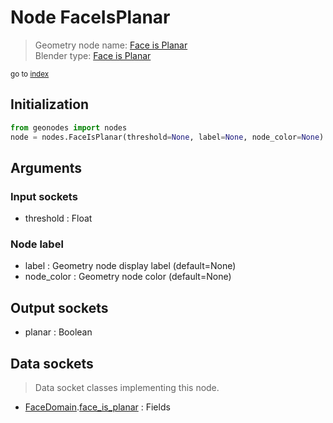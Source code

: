
# Node FaceIsPlanar

> Geometry node name: [Face is Planar](https://docs.blender.org/manual/en/latest/modeling/geometry_nodes/mesh/face_is_planar.html)<br>
  Blender type: [Face is Planar](https://docs.blender.org/api/current/bpy.types.GeometryNodeInputMeshFaceIsPlanar.html)
  
<sub>go to [index](/docs/index.md)</sub>

## Initialization

```python
from geonodes import nodes
node = nodes.FaceIsPlanar(threshold=None, label=None, node_color=None)
```



## Arguments


### Input sockets

- threshold : Float

### Node label

- label : Geometry node display label (default=None)
- node_color : Geometry node color (default=None)

## Output sockets

- planar : Boolean

## Data sockets

> Data socket classes implementing this node.
  
  
- [FaceDomain](/docs/FaceDomain.md).[face_is_planar](/docs/FaceDomain.md#face_is_planar) : Fields
  
